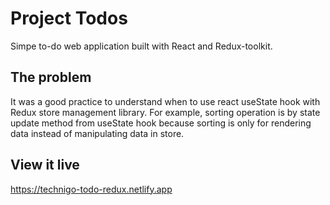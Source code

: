 # Project Todos

Simpe to-do web application built with React and Redux-toolkit.

## The problem

It was a good practice to understand when to use react useState hook with Redux store management library. For example, sorting operation is by state update method from useState hook because sorting is only for rendering data instead of manipulating data in store.

## View it live

https://technigo-todo-redux.netlify.app
